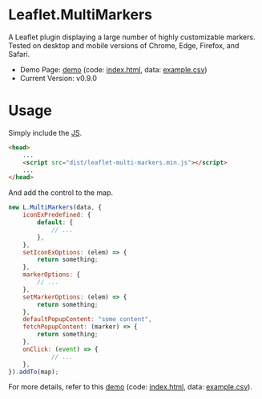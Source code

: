 Leaflet.MultiMarkers
=

A Leaflet plugin displaying a large number of highly customizable markers. Tested on desktop and mobile versions of Chrome, Edge, Firefox, and Safari.

* Demo Page: [demo](https://mfhsieh.github.io/leaflet-multi-markers/) (code: [index.html](index.html), data: [example.csv](examples/example.csv))
* Current Version: v0.9.0


# Usage

Simply include the [JS](dist/leaflet-multi-markers.min.js).

```html
<head>
    ...
    <script src="dist/leaflet-multi-markers.min.js"></script>
    ...
</head>
```

And add the control to the map.

```js
new L.MultiMarkers(data, {
    iconExPredefined: {
        default: {
            // ...
        },
    },
    setIconExOptions: (elem) => {
        return something;
    },
    markerOptions: {
        // ...
    },
    setMarkerOptions: (elem) => {
        return something;
    },
    defaultPopupContent: "some content",
    fetchPopupContent: (marker) => {
        return something;
    },
    onClick: (event) => {
            // ...
    },
}).addTo(map);

```

For more details, refer to this [demo](https://mfhsieh.github.io/leaflet-multi-markers/) (code: [index.html](index.html), data: [example.csv](examples/example.csv)).
